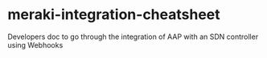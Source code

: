 # meraki-integration-cheatsheet
Developers doc to go through the integration of AAP with an SDN controller using Webhooks
